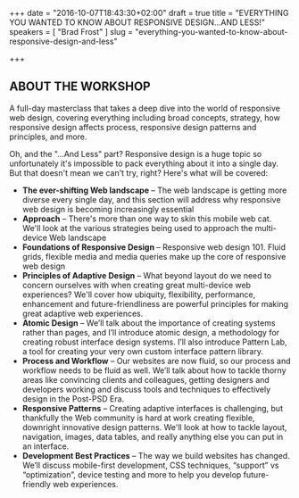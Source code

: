+++
date = "2016-10-07T18:43:30+02:00"
draft = true
title = "EVERYTHING YOU WANTED TO KNOW ABOUT RESPONSIVE DESIGN...AND LESS!"
speakers = [ "Brad Frost" ]
slug = "everything-you-wanted-to-know-about-responsive-design-and-less"

+++

## ABOUT THE WORKSHOP
A full-day masterclass that takes a deep dive into the world of responsive web design, covering everything including broad concepts, strategy, how responsive design affects process, responsive design patterns and principles, and more.

Oh, and the "...And Less" part? Responsive design is a huge topic so unfortunately it's impossible to pack everything about it into a single day. But that doesn't mean we can't try, right? Here's what will be covered:

* **The ever-shifting Web landscape** – The web landscape is getting more diverse every single day, and this section will address why responsive web design is becoming increasingly essential
* **Approach** – There's more than one way to skin this mobile web cat. We'll look at the various strategies being used to approach the multi-device Web landscape
* **Foundations of Responsive Design** – Responsive web design 101. Fluid grids, flexible media and media queries make up the core of responsive web design
* **Principles of Adaptive Design** – What beyond layout do we need to concern ourselves with when creating great multi-device web experiences? We'll cover how ubiquity, flexibility, performance, enhancement and future-friendliness are powerful principles for making great adaptive web experiences.
* **Atomic Design** – We’ll talk about the importance of creating systems rather than pages, and I’ll introduce atomic design, a methodology for creating robust interface design systems. I’ll also introduce Pattern Lab, a tool for creating your very own custom interface pattern library.
* **Process and Workflow** – Our websites are now fluid, so our process and workflow needs to be fluid as well. We’ll talk about how to tackle thorny areas like convincing clients and colleagues, getting designers and developers working and discuss tools and techniques to effectively design in the Post-PSD Era.
* **Responsive Patterns** – Creating adaptive interfaces is challenging, but thankfully the Web community is hard at work creating flexible, downright innovative design patterns. We'll look at how to tackle layout, navigation, images, data tables, and really anything else you can put in an interface.
* **Development Best Practices** – The way we build websites has changed. We’ll discuss mobile-first development, CSS techniques, “support” vs “optimization”, device testing and more to help you develop future-friendly web experiences.
